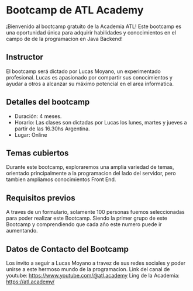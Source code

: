 # Bootcamp  de ATL Academy
 
¡Bienvenido al bootcamp gratuito de la Academia ATL! Este bootcamp es una oportunidad única para adquirir habilidades y conocimientos en el campo de de la programacion en Java Backend!

## Instructor

El bootcamp será dictado por Lucas Moyano, un experimentado profesional. Lucas es apasionado por compartir sus conocimientos y ayudar a otros a alcanzar su máximo potencial en el area informatica.

## Detalles del bootcamp

- Duración: 4 meses.
- Horario: Las clases son dictadas por Lucas los lunes, martes y jueves a partir de las 16.30hs Argentina.
- Lugar: Online

## Temas cubiertos

Durante este bootcamp, exploraremos una amplia variedad de temas, orientado principalmente a la programacion del lado del servidor, pero tambien ampliamos conocimientos Front End.

## Requisitos previos

A traves de un formulario, solamente 100 personas fuemos seleccionadas para poder realizar este Bootcamp. Siendo la primer grupo de este Bootcamp y comprendiendo que cada año este numero puede ir aumentando.

## Datos de Contacto del Bootcamp

Los invito a seguir a Lucas Moyano a travez de sus redes sociales y poder unirse a este hermoso mundo de la programacion.
Link del canal de youtube: https://www.youtube.com/@atl.academy
Ling de la Academia: https://atl.academy/ 



